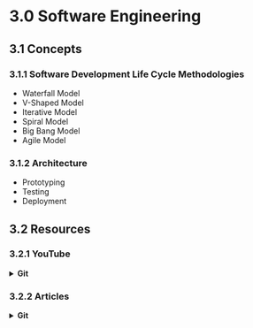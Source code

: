 # 3.0 Software Engineering

## 3.1 Concepts

### 3.1.1 Software Development Life Cycle Methodologies

- Waterfall Model
- V-Shaped Model
- Iterative Model
- Spiral Model
- Big Bang Model
- Agile Model

### 3.1.2 Architecture

- Prototyping
- Testing
- Deployment

## 3.2 Resources

### 3.2.1 YouTube

<details>
  <summary><strong>Git</strong></summary>

1. [x] [Git & GitHub Tutorial for Beginners - The Net Ninja](https://www.youtube.com/watch?v=3RjQznt-8kE&list=PL4cUxeGkcC9goXbgTDQ0n_4TBzOO0ocPR) ★★★☆☆
1. [x] [Git Tutorials Playlist - thenewboston](https://www.youtube.com/watch?v=cEGIFZDyszA&list=PL6gx4Cwl9DGAKWClAD_iKpNC0bGHxGhcx) ★★★☆☆

</details>

### 3.2.2 Articles

<details>
  <summary><strong>Git</strong></summary>

- [guides.github.com](https://guides.github.com/)

</details>
